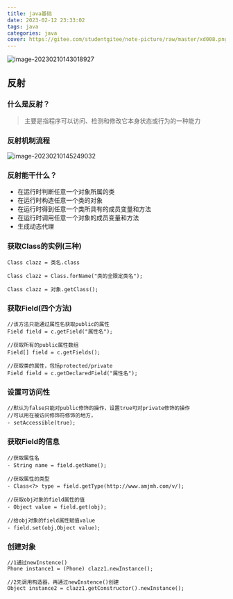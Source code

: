 ```yaml
---
title: java基础
date: 2023-02-12 23:33:02
tags: java
categories: java
cover: https://gitee.com/studentgitee/note-picture/raw/master/xd008.png
---
```

![image-20230210143018927](https://gitee.com/studentgitee/note-picture/raw/master/image-20230210143018927.png)

## 反射

### 什么是反射？

> 主要是指程序可以访问、检测和修改它本身状态或行为的一种能力

### 反射机制流程

![image-20230210145249032](https://gitee.com/studentgitee/note-picture/raw/master/image-20230210145249032.png)

### 反射能干什么？

- 在运行时判断任意一个对象所属的类
- 在运行时构造任意一个类的对象
- 在运行时得到任意一个类所具有的成员变量和方法
- 在运行时调用任意一个对象的成员变量和方法
- 生成动态代理

### 获取Class的实例(三种)

```
Class clazz = 类名.class

Class clazz = Class.forName("类的全限定类名");

Class clazz = 对象.getClass();
```

### 获取Field(四个方法)

```
//该方法只能通过属性名获取public的属性
Field field = c.getField("属性名");　　　

//获取所有的public属性数组
Field[] field = c.getFields();　　

//获取类的属性，包括protected/private
Field field = c.getDeclaredField("属性名"); 
```

### 设置可访问性

```
//默认为false只能对public修饰的操作，设置true可对private修饰的操作
//可以用在被访问修饰符修饰的地方，
- setAccessible(true);　　
```

### 获取Field的信息

```
//获取属性名
- String name = field.getName();　　

//获取属性的类型
- Class<?> type = field.getType(http://www.amjmh.com/v/);　　

//获取obj对象的field属性的值
- Object value = field.get(obj);　　

//给obj对象的field属性赋值value
- field.set(obj,Object value);　　　　
```

### 创建对象

```
//1通过newInstence()
Phone instance1 = (Phone) clazz1.newInstance();

//2先调用构造器，再通过newInstence()创建
Object instance2 = clazz1.getConstructor().newInstance();
```

